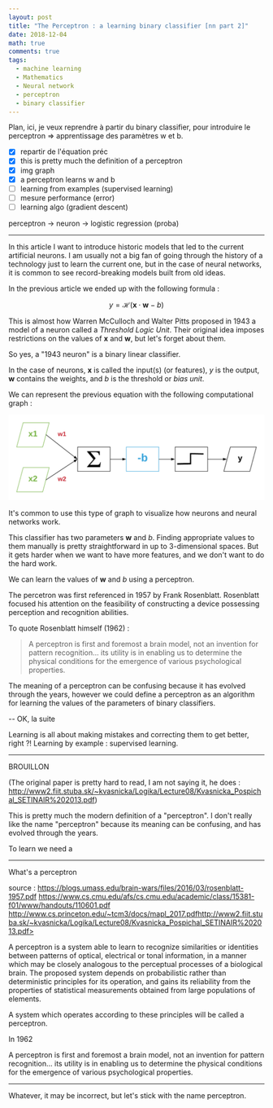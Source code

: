 ```yaml
---
layout: post
title: "The Perceptron : a learning binary classifier [nn part 2]"
date: 2018-12-04
math: true
comments: true
tags:
  - machine learning
  - Mathematics
  - Neural network
  - perceptron
  - binary classifier
---
```


Plan, ici, je veux reprendre à partir du binary classifier, pour introduire le perceptron => apprentissage des paramètres w et b.

* [x] repartir de l'équation préc
* [x] this is pretty much the definition of a perceptron
* [x] img graph
* [x] a perceptron learns w and b
* [ ] learning from examples (supervised learning)
* [ ] mesure performance (error)
* [ ] learning algo (gradient descent)

perceptron -> neuron -> logistic regression (proba)

----

In this article I want to introduce historic models that led to the current
artificial neurons. I am usually not a big fan of going through the history of
a technology just to learn the current one, but in the case of neural networks,
it is common to see record-breaking models built from old ideas.

In the previous article we ended up with the following formula :

$$y = \mathcal{H}(\mathbf{x} \cdot \mathbf{w}-b)$$

This is almost how Warren McCulloch and Walter Pitts proposed in 1943 a model
of a neuron called a *Threshold Logic Unit*. Their original idea imposes
restrictions on the values of **x** and **w**, but let's forget about them.

<!--
le problème c'est que je voulais éviter de parler de neurones maintenant, et plus me concentrer sur les perceptrons
-->

So yes, a "1943 neuron" is a binary linear classifier.

In the case of neurons, **x** is called the input(s) (or features), *y* is the
output, **w** contains the weights, and *b* is the threshold or *bias unit*. 

We can represent the previous equation with the following computational graph :

![computational graph of a 1943 neuron](/img/nn/perceptronGraph.png)

It's common to use this type of graph to visualize how neurons and neural
networks work.

This classifier has two parameters **w** and *b*. Finding appropriate values to
them manually is pretty straightforward in up to 3-dimensional spaces. But it
gets harder when we want to have more features, and we don't want to do the hard
work.

We can learn the values of **w** and *b* using a perceptron.

The percetron was first referenced in 1957 by Frank Rosenblatt. Rosenblatt focused
his attention on the feasibility of constructing a device possessing perception
and recognition abilities.

To quote Rosenblatt himself (1962) :

> A perceptron is first and foremost a brain model, not an invention for pattern
> recognition... its utility is in enabling us to determine the physical
> conditions for the emergence of various psychological properties.

The meaning of a perceptron can be confusing because it has evolved through the
years, however we could define a perceptron as an algorithm for learning the
values of the parameters of binary classifiers.


-- OK, la suite

Learning is all about making mistakes and correcting them to get better, right ?!
Learning by example : supervised learning.


----

BROUILLON









(The original paper is pretty hard to read, I am not saying it, he does : http://www2.fiit.stuba.sk/~kvasnicka/Logika/Lecture08/Kvasnicka_Pospichal_SETINAIR%202013.pdf)

This is pretty much the modern definition of a "perceptron". I don't really like the name "perceptron" because its meaning can be confusing, and has evolved through the years.


To learn we need a

----

What's a perceptron

source : <https://blogs.umass.edu/brain-wars/files/2016/03/rosenblatt-1957.pdf>
<https://www.cs.cmu.edu/afs/cs.cmu.edu/academic/class/15381-f01/www/handouts/110601.pdf>
<http://www.cs.princeton.edu/~tcm3/docs/mapl_2017.pdf>http://www2.fiit.stuba.sk/~kvasnicka/Logika/Lecture08/Kvasnicka_Pospichal_SETINAIR%202013.pdf>

A perceptron is a system able to learn to recognize similarities or identities
between patterns of optical, electrical or tonal information, in a manner which
may be closely analogous to the perceptual processes of a biological brain. The
proposed system depends on probabilistic rather than deterministic principles
for its operation, and gains its reliability from the properties of statistical
measurements obtained from large populations of elements.

A system which operates according to these principles will be called a
perceptron.


In 1962

A perceptron is first and foremost a brain model, not an invention for pattern
recognition... its utility is in enabling us to determine the physical
conditions for the emergence of various psychological properties.

----

Whatever, it may be incorrect, but let's stick with the name perceptron.

